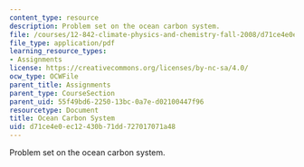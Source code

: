 ```yaml
---
content_type: resource
description: Problem set on the ocean carbon system.
file: /courses/12-842-climate-physics-and-chemistry-fall-2008/d71ce4e0ec12430b71dd727017071a48_ps3.pdf
file_type: application/pdf
learning_resource_types:
- Assignments
license: https://creativecommons.org/licenses/by-nc-sa/4.0/
ocw_type: OCWFile
parent_title: Assignments
parent_type: CourseSection
parent_uid: 55f49bd6-2250-13bc-0a7e-d02100447f96
resourcetype: Document
title: Ocean Carbon System
uid: d71ce4e0-ec12-430b-71dd-727017071a48
---
```

Problem set on the ocean carbon system.